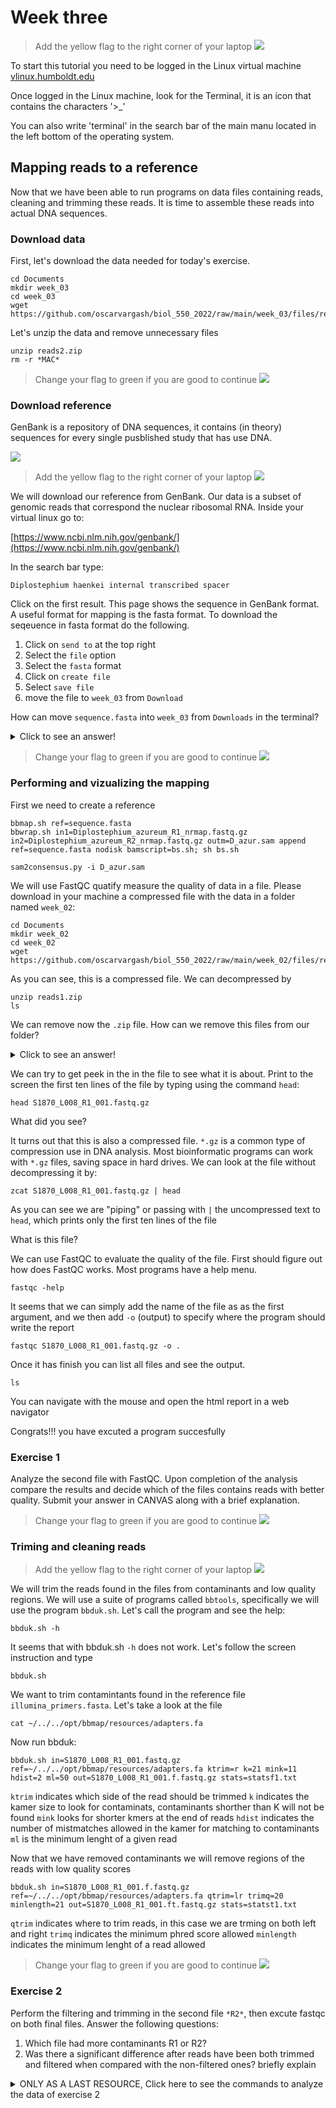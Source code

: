 # Week three

> Add the yellow flag to the right corner of your laptop ![](img/yellow.jpeg)

To start this tutorial you need to be logged in the Linux virtual machine
[vlinux.humboldt.edu](https://vlinux.humboldt.edu/)

Once logged in the Linux machine, look for the Terminal, it is an icon that contains the characters '>\_'

You can also write 'terminal' in the search bar of the main manu located in the left bottom of the operating system.

## Mapping reads to a reference

Now that we have been able to run programs on data files containing reads, cleaning and trimming these reads. It is time to assemble these reads into actual DNA sequences.

### Download data


First, let's download the data needed for today's exercise.

```
cd Documents
mkdir week_03
cd week_03
wget https://github.com/oscarvargash/biol_550_2022/raw/main/week_03/files/reads2.zip
```

Let's unzip the data and remove unnecessary files 

```
unzip reads2.zip
rm -r *MAC*
```

> Change your flag to green if you are good to continue ![](img/green.jpeg)

### Download reference

GenBank is a repository of DNA sequences, it contains (in theory) sequences for every single pusblished study that has use DNA.

![](img/gb.png)

> Add the yellow flag to the right corner of your laptop ![](img/yellow.jpeg)

We will download our reference from GenBank. Our data is a subset of genomic reads that correspond the nuclear ribosomal RNA. Inside your virtual linux go to:

[https://www.ncbi.nlm.nih.gov/genbank/](https://www.ncbi.nlm.nih.gov/genbank/)


In the search bar type:

```
Diplostephium haenkei internal transcribed spacer
```

Click on the first result. This page shows the sequence in GenBank format. A useful format for mapping is the fasta format. To download the seqeuence in fasta format do the following.

1. Click on `send to` at the top right
2. Select the `file` option
3. Select the `fasta` format
4. Click on `create file`
5. Select `save file`
6. move the file to `week_03` from `Download`


How can move `sequence.fasta` into `week_03` from `Downloads` in the terminal?

<details>
  <summary>Click to see an answer!</summary>
  
In the terminal, if you located in `week_03` you can simply type:

```
mv ~/Downloads/sequence.fasta .
```

</details>

> Change your flag to green if you are good to continue ![](img/green.jpeg)

### Performing and vizualizing the mapping

First we need to create a reference

```
bbmap.sh ref=sequence.fasta
bbwrap.sh in1=Diplostephium_azureum_R1_nrmap.fastq.gz in2=Diplostephium_azureum_R2_nrmap.fastq.gz outm=D_azur.sam append ref=sequence.fasta nodisk bamscript=bs.sh; sh bs.sh
```

```
sam2consensus.py -i D_azur.sam
```


We will use FastQC quatify measure the quality of data in a file.
Please download in your machine a compressed file with the data in a folder named `week_02`:

```
cd Documents
mkdir week_02
cd week_02
wget https://github.com/oscarvargash/biol_550_2022/raw/main/week_02/files/reads1.zip
```

As you can see, this is a compressed file. We can decompressed by

```
unzip reads1.zip
ls
```

We can remove now the `.zip` file. How can we remove this files from our folder?

<details>
  <summary>Click to see an answer!</summary>
  
```
rm *.zip
```

</details>


We can try to get peek in the in the file to see what it is about. Print to the screen the first ten lines of the file by typing using the command `head`:

```
head S1870_L008_R1_001.fastq.gz
```

What did you see?

It turns out that this is also a compressed file. `*.gz` is a common type of compression use in DNA analysis. Most bioinformatic programs can work with `*.gz` files, saving space in hard drives. We can look at the file without decompressing it by:

```
zcat S1870_L008_R1_001.fastq.gz | head
```

As you can see we are "piping" or passing with `|` the uncompressed text to `head`, which prints only the first ten lines of the file

What is this file?

We can use FastQC to evaluate the quality of the file. First should figure out how does FastQC works. Most programs have a help menu.

```
fastqc -help
``` 

It seems that we can simply add the name of the file as as the first argument, and we then add `-o` (output) to specify where the program should write the report

```
fastqc S1870_L008_R1_001.fastq.gz -o .
``` 

Once it has finish you can list all files and see the output.

```
ls
```

You can navigate with the mouse and open the html report in a web navigator

Congrats!!! you have excuted a program succesfully

### Exercise 1

Analyze the second file with FastQC. Upon completion of the analysis compare the results and decide which of the files contains reads with better quality. Submit your answer in CANVAS along with a brief explanation.

> Change your flag to green if you are good to continue ![](img/green.jpeg)

### Triming and cleaning reads

> Add the yellow flag to the right corner of your laptop ![](img/yellow.jpeg)

We will trim the reads found in the files from contaminants and low quality regions. We will use a suite of programs called `bbtools`, specifically we will use the program `bbduk.sh`. Let's call the program and see the help:

```
bbduk.sh -h
```

It seems that with bbduk.sh `-h` does not work. Let's follow the screen instruction and type

```
bbduk.sh
```

We want to trim contamintants found in the reference file `illumina_primers.fasta`. Let's take a look at the file 

```
cat ~/../../opt/bbmap/resources/adapters.fa
```

Now run bbduk:

```
bbduk.sh in=S1870_L008_R1_001.fastq.gz ref=~/../../opt/bbmap/resources/adapters.fa ktrim=r k=21 mink=11 hdist=2 ml=50 out=S1870_L008_R1_001.f.fastq.gz stats=statsf1.txt
```

`ktrim` indicates which side of the read should be trimmed
`k` indicates the kamer size to look for contaminats, contaminants shorther than K will not be found
`mink` looks for shorter kmers at the end of reads
`hdist` indicates the number of mistmatches allowed in the kamer for matching to contaminants
`ml` is the minimum lenght of a given read

Now that we have removed contaminants we will remove regions of the reads with low quality scores

```
bbduk.sh in=S1870_L008_R1_001.f.fastq.gz ref=~/../../opt/bbmap/resources/adapters.fa qtrim=lr trimq=20 minlength=21 out=S1870_L008_R1_001.ft.fastq.gz stats=statst1.txt
```

`qtrim` indicates where to trim reads, in this case we are trming on both left and right
`trimq` indicates the minimum phred score allowed
`minlength` indicates the minimum lenght of a read allowed

> Change your flag to green if you are good to continue ![](img/green.jpeg)

### Exercise 2

Perform the filtering and trimming in the second file `*R2*`, then excute fastqc on both final files. Answer the following questions:

1. Which file had more contaminants R1 or R2?
2. Was there a significant difference after reads have been both trimmed and filtered when compared with the non-filtered ones? briefly explain


<details>
  <summary>ONLY AS A LAST RESOURCE, Click here to see the commands to analyze the data of exercise 2</summary>
  
```
bbduk.sh in=S1870_L008_R2_001.fastq.gz ref=~/../../opt/bbmap/resources/adapters.fa ktrim=r k=21 mink=11 hdist=2 ml=50 out=S1870_L008_R2_001.f.fastq.gz stats=statsf2.txt

bbduk.sh in=S1870_L008_R2_001.f.fastq.gz ref=~/../../opt/bbmap/resources/adapters.fa qtrim=lr trimq=20 minlength=21 out=S1870_L008_R2_001.ft.fastq.gz stats=statst2.txt


fastqc S1870_L008_R1_001.ft.fastq.gz -o .
fastqc S1870_L008_R2_001.ft.fastq.gz -o .
```

</details>

